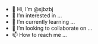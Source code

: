 - 👋 Hi, I’m @sjbzbj
- 👀 I’m interested in ...
- 🌱 I’m currently learning ...
- 💞️ I’m looking to collaborate on ...
- 📫 How to reach me ...

<!---
sjbzbj/sjbzbj is a ✨ special ✨ repository because its `README.md` (this file) appears on your GitHub profile.
You can click the Preview link to take a look at your changes.
--->
